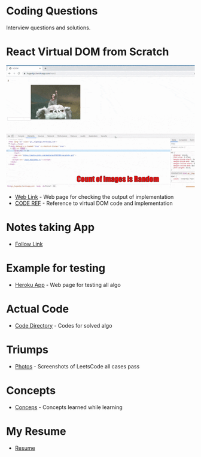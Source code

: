 # Coding Questions
Interview questions and solutions.

# React Virtual DOM from Scratch
![RESULT](DataStructure/Triump/react_vdom.gif)
* [Web Link](https://hugealgo.herokuapp.com/react) - Web page for checking the output of implementation
* [CODE REF](https://github.com/hugebelieve/CodingQuestions/blob/master/public/vDom/main.js) - Reference to virtual DOM code  and implementation

# Notes taking App
* [Follow Link](https://hugealgo.herokuapp.com/vanhack/note)

# Example for testing
* [Heroku App](https://hugealgo.herokuapp.com) - Web page for testing all algo

# Actual Code
* [Code Directory](https://github.com/hugebelieve/CodingQuestions/tree/master/DataStructure) - Codes for solved algo

# Triumps
* [Photos](https://github.com/hugebelieve/CodingQuestions/tree/master/DataStructure/Triump) - Screenshots of LeetsCode all cases pass

# Concepts
* [Conceps](https://github.com/hugebelieve/CodingQuestions/tree/master/DataStructure/concepts) - Concepts learned while learning

# My Resume
* [Resume](https://github.com/hugebelieve/CodingQuestions/blob/master/resume/CV%20JS%20Developer.pdf)



